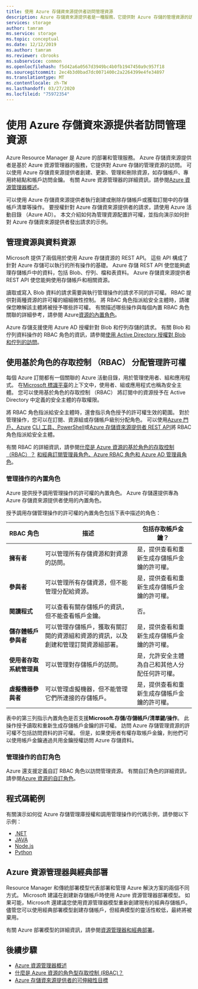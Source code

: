 ```yaml
---
title: 使用 Azure 存儲資來源提供者訪問管理資源
description: Azure 存儲資來源提供者是一種服務，它提供對 Azure 存儲的管理資源的訪問。 可以使用 Azure 存儲資來源提供者創建、更新、管理和刪除資源，如存儲帳戶、專用終結點和帳戶訪問金鑰。
services: storage
author: tamram
ms.service: storage
ms.topic: conceptual
ms.date: 12/12/2019
ms.author: tamram
ms.reviewer: cbrooks
ms.subservice: common
ms.openlocfilehash: f5d42a6a0567d3949bc4b0fb1947450a9c957f18
ms.sourcegitcommit: 2ec4b3d0bad7dc0071400c2a2264399e4fe34897
ms.translationtype: MT
ms.contentlocale: zh-TW
ms.lasthandoff: 03/27/2020
ms.locfileid: "75972354"
---
```

# <a name="use-the-azure-storage-resource-provider-to-access-management-resources"></a>使用 Azure 存儲資來源提供者訪問管理資源

Azure Resource Manager 是 Azure 的部署和管理服務。 Azure 存儲資來源提供者是基於 Azure 資源管理器的服務，它提供對 Azure 存儲的管理資源的訪問。 可以使用 Azure 存儲資來源提供者創建、更新、管理和刪除資源，如存儲帳戶、專用終結點和帳戶訪問金鑰。 有關 Azure 資源管理器的詳細資訊，請參閱[Azure 資源管理器概述](/azure/azure-resource-manager/resource-group-overview)。

可以使用 Azure 存儲資來源提供者執行創建或刪除存儲帳戶或獲取訂閱中的存儲帳戶清單等操作。 要授權針對 Azure 存儲資來源提供者的請求，請使用 Azure 活動目錄 （Azure AD）。 本文介紹如何為管理資源配置許可權，並指向演示如何針對 Azure 存儲資來源提供者發出請求的示例。

## <a name="management-resources-versus-data-resources"></a>管理資源與資料資源

Microsoft 提供了兩個用於使用 Azure 存儲資源的 REST API。 這些 API 構成了針對 Azure 存儲可以執行的所有操作的基礎。 Azure 存儲 REST API 使您能夠處理存儲帳戶中的資料，包括 Blob、佇列、檔和表資料。 Azure 存儲資來源提供者 REST API 使您能夠使用存儲帳戶和相關資源。

讀取或寫入 Blob 資料的請求需要與執行管理操作的請求不同的許可權。 RBAC 提供對兩種資源的許可權的細細微性控制。 將 RBAC 角色指派給安全主體時，請確保您瞭解該主體將被授予哪些許可權。 有關描述哪些操作與每個內置 RBAC 角色關聯的詳細參考，請參閱 Azure[資源的內置角色](../../role-based-access-control/built-in-roles.md)。

Azure 存儲支援使用 Azure AD 授權針對 Blob 和佇列存儲的請求。 有關 Blob 和佇列資料操作的 RBAC 角色的資訊，請參閱[使用 Active Directory 授權對 Blob 和佇列的訪問](storage-auth-aad.md)。

## <a name="assign-management-permissions-with-role-based-access-control-rbac"></a>使用基於角色的存取控制 （RBAC） 分配管理許可權

每個 Azure 訂閱都有一個關聯的 Azure 活動目錄，用於管理使用者、組和應用程式。 在[Microsoft 標識平臺](/azure/active-directory/develop/)的上下文中，使用者、組或應用程式也稱為安全主體。 您可以使用基於角色的存取控制 （RBAC） 將訂閱中的資源授予在 Active Directory 中定義的安全主體的存取權限。

將 RBAC 角色指派給安全主體時，還會指示角色授予的許可權生效的範圍。 對於管理操作，您可以在訂閱、資源組或存儲帳戶級別分配角色。 可以使用[Azure 門戶、Azure](https://portal.azure.com/) [CLI 工具](../../cli-install-nodejs.md)[、PowerShell](/powershell/azureps-cmdlets-docs)或[Azure 存儲資來源提供者 REST API](/rest/api/storagerp)將 RBAC 角色指派給安全主體。

有關 RBAC 的詳細資訊，請參閱[什麼是 Azure 資源的基於角色的存取控制 （RBAC）？](../../role-based-access-control/overview.md) [和經典訂閱管理員角色、Azure RBAC 角色和 Azure AD 管理員角色](../../role-based-access-control/rbac-and-directory-admin-roles.md)。

### <a name="built-in-roles-for-management-operations"></a>管理操作的內置角色

Azure 提供授予調用管理操作的許可權的內置角色。 Azure 存儲還提供專為 Azure 存儲資來源提供者使用的內置角色。

授予調用存儲管理操作的許可權的內置角色包括下表中描述的角色：

|    RBAC 角色    |    描述    |    包括存取帳戶金鑰？    |
|---------------------------------|------------------------------------------------------------------------------------------------------------------------------------------------------------------------|---------------------------------------------------------------------------------------|
| **擁有者** | 可以管理所有存儲資源和對資源的訪問。  | 是，提供查看和重新生成存儲帳戶金鑰的許可權。 |
| **參與者**  | 可以管理所有存儲資源，但不能管理分配給資源。 | 是，提供查看和重新生成存儲帳戶金鑰的許可權。 |
| **閱讀程式** | 可以查看有關存儲帳戶的資訊，但不能查看帳戶金鑰。 | 否。 |
| **儲存體帳戶參與者** | 可以管理存儲帳戶，獲取有關訂閱的資源組和資源的資訊，以及創建和管理訂閱資源組部署。 | 是，提供查看和重新生成存儲帳戶金鑰的許可權。 |
| **使用者存取系統管理員** | 可以管理對存儲帳戶的訪問。   | 是，允許安全主體為自己和其他人分配任何許可權。 |
| **虛擬機器參與者** | 可以管理虛擬機器，但不能管理它們所連接的存儲帳戶。   | 是，提供查看和重新生成存儲帳戶金鑰的許可權。 |

表中的第三列指示內置角色是否支援**Microsoft.存儲/存儲帳戶/清單鍵/操作**。 此操作授予讀取和重新生成存儲帳戶金鑰的許可權。 訪問 Azure 存儲管理資源的許可權不包括訪問資料的許可權。 但是，如果使用者有權存取帳戶金鑰，則他們可以使用帳戶金鑰通過共用金鑰授權訪問 Azure 存儲資料。

### <a name="custom-roles-for-management-operations"></a>管理操作的自訂角色

Azure 還支援定義自訂 RBAC 角色以訪問管理資源。 有關自訂角色的詳細資訊，請參閱[Azure 資源的自訂角色](../../role-based-access-control/custom-roles.md)。

## <a name="code-samples"></a>程式碼範例

有關演示如何從 Azure 存儲管理庫授權和調用管理操作的代碼示例，請參閱以下示例：

- [.NET](https://github.com/Azure-Samples/storage-dotnet-resource-provider-getting-started)
- [JAVA](https://github.com/Azure-Samples/storage-java-manage-storage-accounts)
- [Node.js](https://github.com/Azure-Samples/storage-node-resource-provider-getting-started)
- [Python](https://github.com/Azure-Samples/storage-python-manage)

## <a name="azure-resource-manager-versus-classic-deployments"></a>Azure 資源管理器與經典部署

Resource Manager 和傳統部署模型代表部署和管理 Azure 解決方案的兩個不同方式。 Microsoft 建議在創建新存儲帳戶時使用 Azure 資源管理器部署模型。 如果可能，Microsoft 還建議您使用資源管理器模型重新創建現有的經典存儲帳戶。 儘管您可以使用經典部署模型創建存儲帳戶，但經典模型的靈活性較低，最終將被棄用。

有關 Azure 部署模型的詳細資訊，請參閱[資源管理器和經典部署](../../azure-resource-manager/management/deployment-models.md)。

## <a name="next-steps"></a>後續步驟

- [Azure 資源管理器概述](/azure/azure-resource-manager/resource-group-overview)
- [什麼是 Azure 資源的角色型存取控制 (RBAC)？](../../role-based-access-control/overview.md)
- [Azure 存儲資來源提供者的可伸縮性目標](scalability-targets-resource-provider.md)
